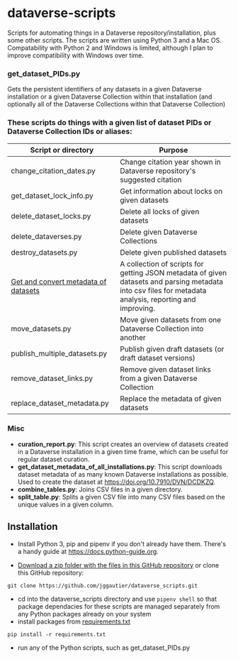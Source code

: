 # dataverse-scripts

Scripts for automating things in a Dataverse repository/installation, plus some other scripts. The scripts are written using Python 3 and a Mac OS. Compatability with Python 2 and Windows is limited, although I plan to improve compatibility with Windows over time.

### get_dataset_PIDs.py
Gets the persistent identifiers of any datasets in a given Dataverse installation or a given Dataverse Collection within that installation (and optionally all of the Dataverse Collections within that Dataverse Collection)

### These scripts do things with a given list of dataset PIDs or Dataverse Collection IDs or aliases:

| Script or directory                          | Purpose                                                                                                                                                        |
|----------------------------------------------|----------------------------------------------------------------------------------------------------------------------------------------------------------------|
| change_citation_dates.py                     | Change citation year shown in Dataverse repository's suggested citation                                            |
| get_dataset_lock_info.py                     | Get information about locks on given datasets                                                                                                              |
| delete_dataset_locks.py                      | Delete all locks of given datasets                                                                                                                             |
| delete_dataverses.py                         | Delete given Dataverse Collections                                                                                                                             |
| destroy_datasets.py                          | Delete given published datasets                                                                                                                                |
| [Get and convert metadata of datasets](https://github.com/jggautier/dataverse_scripts/tree/main/get-dataverse-metadata)         | A collection of scripts for getting JSON metadata of given datasets and parsing metadata into csv files for metadata analysis, reporting and improving.        |
| move_datasets.py                             | Move given datasets from one Dataverse Collection into another                                                                                                 |
| publish_multiple_datasets.py                 | Publish given draft datasets (or draft dataset versions)                                                                                                     |
| remove_dataset_links.py                      | Remove given dataset links from a given Dataverse Collection                                                                                                   |
| replace_dataset_metadata.py                  | Replace the metadata of given datasets                                                                                                                         |

### Misc
- **curation_report.py**: This script creates an overview of datasets created in a Dataverse installation in a given time frame, which can be useful for regular dataset curation.
- **get_dataset_metadata_of_all_installations.py**: This script downloads dataset metadata of as many known Dataverse installations as possible. Used to create the dataset at https://doi.org/10.7910/DVN/DCDKZQ.
- **combine_tables.py**: Joins CSV files in a given directory.
- **split_table.py**: Splits a given CSV file into many CSV files based on the unique values in a given column.
  
## Installation
 * Install Python 3, pip and pipenv if you don't already have them. There's a handy guide at https://docs.python-guide.org.
 
 * [Download a zip folder with the files in this GitHub repository](https://github.com/jggautier/dataverse_scripts/archive/refs/heads/main.zip) or clone this GitHub repository:

```
git clone https://github.com/jggautier/dataverse_scripts.git
```

 * cd into the dataverse_scripts directory and use `pipenv shell` so that package dependacies for these scripts are managed separately from any Python packages already on your system
 * install packages from [requirements.txt](https://github.com/jggautier/dataverse_scripts/blob/main/requirements.txt)
 ```
pip install -r requirements.txt
```
 * run any of the Python scripts, such as get_dataset_PIDs.py
